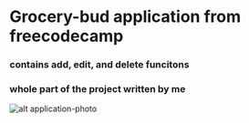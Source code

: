# Grocery-bud application from freecodecamp

### contains add, edit, and delete funcitons 

### whole part of the project written by me

![alt  application-photo](https://i.imgur.com/jKcAuBE.png)

